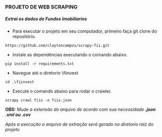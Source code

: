 ### PROJETO DE WEB SCRAPING

##### Extrai os dados de Fundos Imobiliarios

* Para executar o projeto em seu computador, primeiro faça git clone do repositório.

`https://github.com/claytoncampos/scrapy-fii.git` 

* Instale as dependências executando o comando abaixo.

`pip install -r requirements.txt` 

* Navegue até o diretorio \fiinvest

`cd .\fiinvest`

* Execute o comando abaixo para rodar o crawler.

`scrapy crawl fiis -o fiis.json`

<b>OBS:</b> <i>Mude a extensão do arquivo de acordo com sua necessidade <b>.json .xml ou .csv</b>

Após a execução o arquivo de extração será gerado no diretorio raiz do projeto


